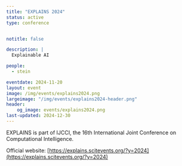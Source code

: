 ```yaml
---
title: "EXPLAINS 2024"
status: active
type: conference


notitle: false

description: |
  Explainable AI

people:
  - stein

eventdate: 2024-11-20
layout: event
image: /img/events/explains2024.png
largeimage: "/img/events/explains2024-header.png"
header:
    og_image: events/explains2024.png
last-updated: 2024-12-30
---
```

EXPLAINS is part of IJCCI, the 16th International Joint Conference on Computational Intelligence.

Official website: [https://explains.scitevents.org/?y=2024](https://explains.scitevents.org/?y=2024)

